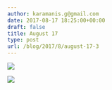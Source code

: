 ```yaml
---
author: karamanis.g@gmail.com
date: 2017-08-17 18:25:00+00:00
draft: false
title: August 17
type: post
url: /blog/2017/8/august-17-3
---
```




  
   ![](https://images.squarespace-cdn.com/content/v1/4f3f61bae4b063b909445965/1502979933150-SFCQFRNQLU4YUECGP31S/ke17ZwdGBToddI8pDm48kJUlZr2Ql5GtSKWrQpjur5t7gQa3H78H3Y0txjaiv_0fDoOvxcdMmMKkDsyUqMSsMWxHk725yiiHCCLfrh8O1z5QPOohDIaIeljMHgDF5CVlOqpeNLcJ80NK65_fV7S1UfNdxJhjhuaNor070w_QAc94zjGLGXCa1tSmDVMXf8RUVhMJRmnnhuU1v2M8fLFyJw/IMG_2103.jpg?format=original)

  

  
   ![](https://images.squarespace-cdn.com/content/v1/4f3f61bae4b063b909445965/1502979932246-C3R5X9TANIB5NY18TR1G/ke17ZwdGBToddI8pDm48kJUlZr2Ql5GtSKWrQpjur5t7gQa3H78H3Y0txjaiv_0fDoOvxcdMmMKkDsyUqMSsMWxHk725yiiHCCLfrh8O1z5QPOohDIaIeljMHgDF5CVlOqpeNLcJ80NK65_fV7S1UfNdxJhjhuaNor070w_QAc94zjGLGXCa1tSmDVMXf8RUVhMJRmnnhuU1v2M8fLFyJw/IMG_2104.jpg?format=original)

  


